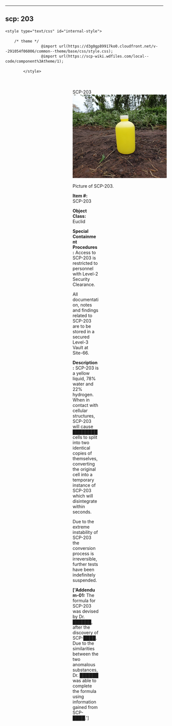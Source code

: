 
---
scp: 203
---

<head>
    <title>203 - SCP Foundation</title>
    
    <style type="text/css" id="internal-style">
                
        /* theme */
                    @import url(https://d3g0gp89917ko0.cloudfront.net/v--291054f06006/common--theme/base/css/style.css);
                    @import url(https://scp-wiki.wdfiles.com/local--code/component%3Atheme/1);
            
            </style>
<style>
iframe.scpnet-interwiki-frame { height: 0; }
</style>

</head>

<div id="main-content" style="margin: 50px 206px 20px 215px;">
<div id="action-area-top"></div>
<div id="page-title">SCP-203</div>
<div id="page-content">
<div style="text-align: right;"></div>
<div class="scp-image-block block-right" style="width:300px;"><img src="https://raw.githubusercontent.com/lucmaki/this-scp-does-not-exist/main/imgs/203.png" style="width:300px;" alt="203.jpg" class="image">
<div class="scp-image-caption" style="width:300px;">
<p>Picture of SCP-203.</p>
</div>
</div>
<p><strong>Item #:</strong> SCP-203</p>
<p><strong>Object Class:</strong> Euclid</p>
<p><strong>Special Containment Procedures:</strong> Access to SCP-203 is restricted to personnel with Level-2 Security Clearance.</p><p>All documentation, notes and findings related to SCP-203 are to be stored in a secured Level-3 Vault at Site-66.</p>
<p><strong>Description:</strong> SCP-203 is a yellow liquid, 78% water and 22% hydrogen. When in contact with cellular structures, SCP-203 will cause ████████ cells to split into two identical copies of themselves, converting the original cell into a temporary instance of SCP-203 which will disintegrate within seconds.</p><p>Due to the extreme instability of SCP-203 the conversion process is irreversible, further tests have been indefinitely suspended.</p>
<p> <strong>['Addendum-01:</strong> The formula for SCP-203 was devised by Dr. ██████, after the discovery of SCP-████. Due to the similarities between the two anomalous substances, Dr. ██████ was able to complete the formula using information gained from SCP-████.']</p>

<div class="footer-wikiwalk-nav">
<div style="text-align: center;">
</div>
</div>
</div>
</div>
</div>